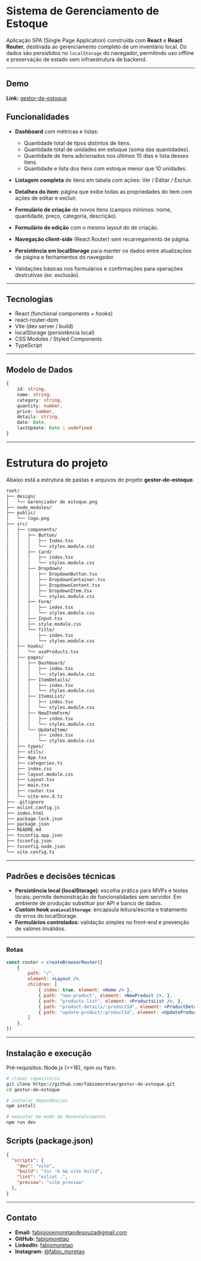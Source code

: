 # Sistema de Gerenciamento de Estoque

Aplicação SPA (Single Page Application) construída com **React** e **React Router**, destinada ao gerenciamento completo de um inventário local. Os dados são persistidos no `localStorage` do navegador, permitindo uso offline e preservação de estado sem infraestrutura de backend.

---
## Demo
**Link:** [gestor-de-estoque](gestor-de-estoque-umber.vercel.app) 

## Funcionalidades

- **Dashboard** com métricas e listas:

  - Quantidade total de tipos distintos de itens.
  - Quantidade total de unidades em estoque (soma das quantidades).
  - Quantidade de itens adicionados nos últimos 10 dias e lista desses itens.
  - Quantidade e lista dos itens com estoque menor que 10 unidades.

- **Listagem completa** de itens em tabela com ações: Ver / Editar / Excluir.
- **Detalhes do item**: página que exibe todas as propriedades do item com ações de editar e excluir.
- **Formulário de criação** de novos itens (campos mínimos: nome, quantidade, preço, categoria, descrição).
- **Formulário de edição** com o mesmo layout do de criação.
- **Navegação client-side** (React Router) sem recarregamento de página.
- **Persistência em localStorage** para manter os dados entre atualizações de página e fechamentos do navegador.
- Validações básicas nos formulários e confirmações para operações destrutivas (ex: exclusão).

---

## Tecnologias

* React (functional components + hooks)
* react-router-dom
* Vite (dev server / build)
* localStorage (persistência local)
* CSS Modules / Styled Components
* TypeScript

---

## Modelo de Dados

```typescript
{
    id: string,
    name: string,
    category: string,
    quantity: number,
    price: number,
    details: string,
    date: Date,
    lastUpdate: Date | undefined
}
```

---

# Estrutura do projeto

Abaixo está a estrutura de pastas e arquivos do projeto **gestor-de-estoque**.

```bash
root/
├── design/
│   └── Gerenciador de estoque.png
├── node_modules/
├── public/
│   └── logo.png
├── src/
│   ├── components/
│   │   ├── Button/
│   │   │   ├── Index.tsx
│   │   │   └── styles.module.css
│   │   ├── Card/
│   │   │   ├── index.tsx
│   │   │   └── styles.module.css
│   │   ├── Dropdown/
│   │   │   ├── DropdownButton.tsx
│   │   │   ├── DropdownContainer.tsx
│   │   │   ├── DropdownContent.tsx
│   │   │   ├── DropdownItem.tsx
│   │   │   └── styles.module.css
│   │   ├── Form/
│   │   │   ├── index.tsx
│   │   │   └── styles.module.css
│   │   ├── Input.tsx
│   │   ├── style.module.css
│   │   └── Title/
│   │       ├── index.tsx
│   │       └── styles.module.css
│   ├── hooks/
│   │   └── useProducts.tsx
│   ├── pages/
│   │   ├── Dashboard/
│   │   │   ├── index.tsx
│   │   │   └── styles.module.css
│   │   ├── ItemDetails/
│   │   │   ├── index.tsx
│   │   │   └── styles.module.css
│   │   ├── ItemsList/
│   │   │   ├── index.tsx
│   │   │   └── styles.module.css
│   │   ├── NewItemForm/
│   │   │   ├── index.tsx
│   │   │   └── styles.module.css
│   │   └── UpdateItem/
│   │       ├── index.tsx
│   │       └── styles.module.css
│   ├── types/
│   ├── utils/
│   ├── App.tsx
│   ├── categories.ts
│   ├── index.css
│   ├── layout.module.css
│   ├── Layout.tsx
│   ├── main.tsx
│   ├── router.tsx
│   └── vite-env.d.ts
├── .gitignore
├── eslint.config.js
├── index.html
├── package-lock.json
├── package.json
├── README.md
├── tsconfig.app.json
├── tsconfig.json
├── tsconfig.node.json
└── vite.config.ts
```

---

## Padrões e decisões técnicas

* **Persistência local (localStorage)**: escolha prática para MVPs e testes locais; permite demonstração de funcionalidades sem servidor. Em ambiente de produção substituir por API e banco de dados.
* **Custom hook `useLocalStorage`**: encapsula leitura/escrita e tratamento de erros do localStorage.
* **Formulários controlados**: validação simples no front-end e prevenção de valores inválidos.

---

### Rotas

```jsx
const router = createBrowserRouter([
    {
        path: "/",
        element: <Layout />,
        children: [
            { index: true, element: <Home /> },
            { path: "new-product", element: <NewProduct />, },
            { path: "products-list", element: <ProductsList />, },
            { path: "product-details/:productId", element: <ProductDetails />, },
            { path: "update-product/:productId", element: <UpdateProduct />, }
        ]
    },
])
```

---

## Instalação e execução

Pré-requisitos: Node.js (>=16), npm ou Yarn.

```bash
# clonar repositório
git clone https://github.com/fabiomoretao/gestor-de-estoque.git
cd gestor-de-estoque

# instalar dependências
npm install

# executar em modo de desenvolvimento
npm run dev

```

## Scripts (package.json)

```json
{
  "scripts": {
    "dev": "vite",
    "build": "tsc -b && vite build",
    "lint": "eslint .",
    "preview": "vite preview"
  },
}
```

---

## Contato

- **Email:** <fabiojosemoretaodesouza@gmail.com>  
- **GitHub:** [fabiomoretao](https://github.com/fabiomoretao)  
- **LinkedIn:** [fabiomoretao](https://www.linkedin.com/in/fabiomoretao)  
- **Instagram:** [@fabio_moretao](https://instagram.com/fabio_moretao)  
